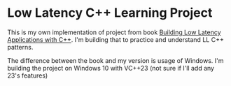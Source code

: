 # Low Latency C++ Learning Project
This is my own implementation of project from book [Building Low Latency Applications with C++](https://github.com/PacktPublishing/Building-Low-Latency-Applications-with-CPP). I'm building that to practice and understand LL C++ patterns. 

The difference between the book and my version is usage of Windows. I'm building the project on Windows 10 with VC++23 (not sure if I'll add any 23's features)
